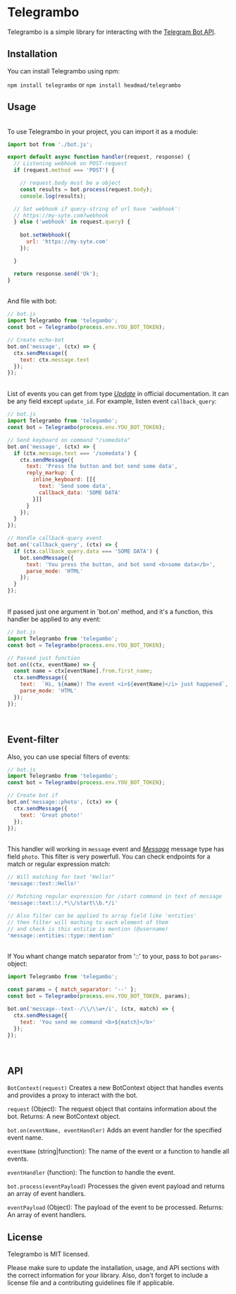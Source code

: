 # Telegrambo

Telegrambo is a simple library for interacting with the [Telegram Bot API](https://core.telegram.org/bots/api#available-methods).

## Installation

You can install Telegrambo using npm:

`npm install telegrambo` or `npm install headmad/telegrambo`


## Usage

<br>To use Telegrambo in your project, you can import it as a module:

```js
import bot from './bot.js';

export default async function handler(request, response) {
  // Listening webhook on POST-request
  if (request.method === 'POST') {

    // request.body must be a object
    const results = bot.process(request.body);
    console.log(results);

  // Set webhook if query-string of url have 'webhook':
  // https://my-syte.com?webhook
  } else ('webhook' in request.query) {
    
    bot.setWebhook({
      url: 'https://my-syte.com'
    });

  }

  return response.send('Ok');
}
```
<br>And file with bot:

```js
// bot.js
import Telegrambo from 'telegambo';
const bot = Telegrambo(process.env.YOU_BOT_TOKEN);

// Create echo-bot
bot.on('message', (ctx) => {
  ctx.sendMessage({
    text: ctx.message.text
  });
});
```

<br>List of events you can get from type [_Update_](https://core.telegram.org/bots/api#update) in official documentation. It can be any field except `update_id`. For example, listen event `callback_query`:

```js
// bot.js
import Telegrambo from 'telegambo';
const bot = Telegrambo(process.env.YOU_BOT_TOKEN);

// Send keyboard on command "/somedata"
bot.on('message', (ctx) => {
  if (ctx.message.text === '/somedata') {
    ctx.sendMessage({
      text: 'Press the button and bot send some data',
      reply_markup: {
        inline_keyboard: [[{
          text: 'Send some data',
          callback_data: 'SOME DATA'
        }]]
      }
    });
  }
});

// Handle callback-query event
bot.on('callback_query', (ctx) => {
  if (ctx.callback_query.data === 'SOME DATA') {
    bot.sendMessage({
      text: 'You press the button, and bot send <b>some data</b>',
      parse_mode: 'HTML'
    });
  }
});
```

<br>If passed just one argument in 'bot.on' method, and it's a function, this handler be applied to any event:

```js
// bot.js
import Telegrambo from 'telegambo';
const bot = Telegrambo(process.env.YOU_BOT_TOKEN);

// Passed just function
bot.on((ctx, eventName) => {
  const name = ctx[eventName].from.first_name;
  ctx.sendMessage({
    text:  `Hi, ${name}! The event <i>${eventName}</i> just happened`,
    parse_mode: 'HTML'
  });
});
```
<br>

## Event-filter 
Also, you can use special filters of events:

```js
// bot.js
import Telegrambo from 'telegambo';
const bot = Telegrambo(process.env.YOU_BOT_TOKEN);

// Create bot if 
bot.on('message::photo', (ctx) => {
  ctx.sendMessage({
    text: 'Great photo!'
  });
});
```

<br>This handler will working in `message` event and [_Message_](https://core.telegram.org/bots/api#message) message type has field `photo`.
This filter is very powerfull. You can check endpoints for a match or regular expression match:

```js
// Will matching for text "Hello!"
'message::text::Hello!'

// Matching regular expression for /start command in text of message 
'message::text::/.*\\/start\\b.*/i'

// Also filter can be applied to array field like 'entities'
// then filter will maching to each element of them
// and check is this entitie is mention (@username) 
'message::entities::type::mention'
```

<br>If You whant change match separator from '::' to your, pass to bot `params`-object: 

```js
import Telegrambo from 'telegambo';

const params = { match_separator: '--' };
const bot = Telegrambo(process.env.YOU_BOT_TOKEN, params);

bot.on('message--text--/\\/\\w+/i', (ctx, match) => {
  ctx.sendMessage({
    text: 'You send me command <b>${match}</b>'
  });
});
```

<br>

## API
`BotContext(request)`
Creates a new BotContext object that handles events and provides a proxy to interact with the bot.

`request` (Object): The request object that contains information about the bot.
Returns: A new BotContext object.

`bot.on(eventName, eventHandler)`
Adds an event handler for the specified event name.

`eventName` (string|function): The name of the event or a function to handle all events.

`eventHandler` (function): The function to handle the event.

`bot.process(eventPayload)`
Processes the given event payload and returns an array of event handlers.

`eventPayload` (Object): The payload of the event to be processed.
Returns: An array of event handlers.

## License
Telegrambo is MIT licensed.

Please make sure to update the installation, usage, and API sections with the correct information for your library. Also, don't forget to include a license file and a contributing guidelines file if applicable.